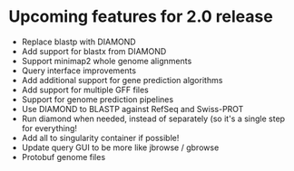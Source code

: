 # Upcoming features for 2.0 release

* Replace blastp with DIAMOND
* Add support for blastx from DIAMOND
* Support minimap2 whole genome alignments
* Query interface improvements
* Add additional support for gene prediction algorithms
* Add support for multiple GFF files 
* Support for genome prediction pipelines
* Use DIAMOND to BLASTP against RefSeq and Swiss-PROT
* Run diamond when needed, instead of separately (so it's a single step for everything!
* Add all to singularity container if possible!
* Update query GUI to be more like jbrowse / gbrowse
* Protobuf genome files
